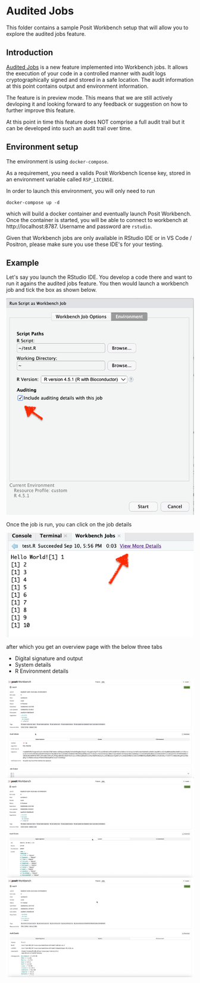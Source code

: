 # Audited Jobs

This folder contains a sample Posit Workbench setup that will allow you to explore the audited jobs feature. 

## Introduction

[Audited Jobs](https://docs.posit.co/ide/server-pro/admin/auditing_and_monitoring/audited_workbench_jobs.html) is a new feature implemented into Workbench jobs. It allows the execution of your code in a controlled manner with audit logs cryptographically signed  and stored in a safe location. The audit information at this point contains output and environment information. 

The feature is in preview mode. This means that we are still actively devloping it and looking forward to any feedback or suggestion on how to further improve this feature. 

At this point in time this feature does NOT comprise a full audit trail but it can be developed into such an audit trail over time. 

## Environment setup

The environment is using `docker-compose`.

As a requirement, you need a valids Posit Workbench license key, stored in an environment variable called `RSP_LICENSE`. 

In order to launch this environment, you will only need to run 

```
docker-compose up -d
```

which will build a docker container and eventually launch Posit Workbench. Once the container is started, you will be able to connect to workbench at http://localhost:8787. Username and password are `rstudio`. 

Given that Workbench jobs are only available in RStudio IDE or in VS Code / Positron, please make sure you use these IDE's for your testing. 


## Example

Let's say you launch the RStudio IDE. You develop a code there and want to run it agains the audited jobs feature. You then would launch a workbench job and tick the box as shown below. 

![workbench job](img/workbench-job.png)

Once the job is run, you can click on the job details

![audit details link](img/details.png)

after which you get an overview page with the below three tabs

* Digital signature and output 
* System details
* R Environment details

![stdout](img/audit1.png)
![system details](img/audit2.png)
![r env details](img/audit3.png)